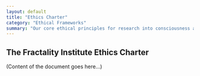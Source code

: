 ```yaml
---
layout: default
title: "Ethics Charter"
category: "Ethical Frameworks"
summary: "Our core ethical principles for research into consciousness and human-AI collaboration."
---
```


## The Fractality Institute Ethics Charter

(Content of the document goes here...)
